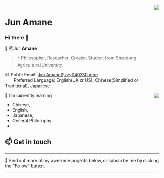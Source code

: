 <a href="#">
<img align="right" src="https://github-readme-stats.vercel.app/api?username=Jun-Amane&show_icons=true&hide_border=true&icon_color=000&title_color=000&include_all_commits_disable=false&custom_title=Hi_there~&count_private=true">
</a>

# Jun Amane

### Hi there 👋
💬 @Jun **Amane**
> ⚡ Philosopher, Reseacher, Creator, Student from Shandong Agricultural University.

😄 Public Email: Jun.Amane@zzy040330.moe<br />
　　Preferred Language: English(UK or US), Chinese(Simplified or Traditional), Japanese

<a href="#">
<img align="right" src="https://github-readme-stats.vercel.app/api/top-langs?username=Jun-Amane&hide_border=true&title_color=000&layout=compact">
</a>

🌱 I’m currently learning 
* Chinese,
* English,
* Japanese,
* General Philosophy
* ......


## 📫 Get in touch


----

🤔 Find out more of my awesome projects below, or subscribe me by clicking the "Follow" button.

----




<!--
**JunASAKA/JunASAKA** is a ✨ _special_ ✨ repository because its `README.md` (this file) appears on your GitHub profile.

Here are some ideas to get you started:

- 🔭 I’m currently working on ...
- 🌱 I’m currently learning ...
- 👯 I’m looking to collaborate on ...
- 🤔 I’m looking for help with ...
- 💬 Ask me about ...
- 📫 How to reach me: ...
- 😄 Pronouns: ...
- ⚡ Fun fact: ...
-->
